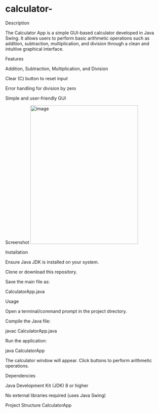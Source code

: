 # calculator-

Description

The Calculator App is a simple GUI-based calculator developed in Java Swing. It allows users to perform basic arithmetic operations such as addition, subtraction, multiplication, and division through a clean and intuitive graphical interface.

Features

Addition, Subtraction, Multiplication, and Division

Clear (C) button to reset input

Error handling for division by zero

Simple and user-friendly GUI

Screenshot
<img width="340" height="437" alt="image" src="https://github.com/user-attachments/assets/96d9e48b-0276-4d15-8ddf-63cc344bf32b" />

Installation

Ensure Java JDK is installed on your system.

Clone or download this repository.

Save the main file as:

CalculatorApp.java

Usage

Open a terminal/command prompt in the project directory.

Compile the Java file:

javac CalculatorApp.java

Run the application:

java CalculatorApp

The calculator window will appear. Click buttons to perform arithmetic operations.

Dependencies

Java Development Kit (JDK) 8 or higher

No external libraries required (uses Java Swing)

Project Structure CalculatorApp
